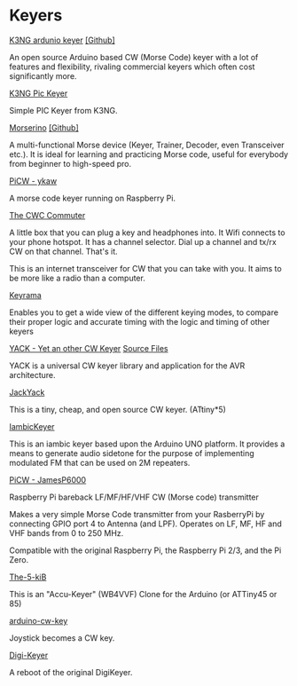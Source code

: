# Keyers

[K3NG ardunio keyer](https://blog.radioartisan.com/arduino-cw-keyer/) [\[Github\]](https://github.com/k3ng/k3ng_cw_keyer)

An open source Arduino based CW (Morse Code) keyer with a lot of features and flexibility, rivaling commercial keyers which often cost significantly more.

[K3NG Pic Keyer](https://github.com/k3ng/pic_cw_keyer)

Simple PIC Keyer from K3NG.

[Morserino](https://www.morserino.info/) [\[Github\]](https://github.com//oe1wkl/Morserino-32)

A multi-functional Morse device (Keyer, Trainer, Decoder, even Transceiver etc.). It is ideal for learning and practicing Morse code, useful for everybody from beginner to high-speed pro. 

[PiCW - ykaw](https://github.com/ykaw/PiCW)

A morse code keyer running on Raspberry Pi.

[The CWC Commuter](https://github.com/G0WCZ/cwc)

A little box that you can plug a key and headphones into. It Wifi connects to your phone hotspot. It has a channel selector. Dial up a channel and tx/rx CW on that channel. That's it.

This is an internet transceiver for CW that you can take with you. It aims to be more like a radio than a computer.

[Keyrama](http://www.cq-cq.eu/DJ5IL_rt008.pdf)

Enables you to get a wide view of the different keying modes, to
compare their proper logic and accurate timing with
the logic and timing of other keyers

[YACK - Yet an other CW Keyer](https://yack.sourceforge.net/) [Source Files](https://sourceforge.net/projects/yack/files/)

YACK is a universal CW keyer library and application for the AVR architecture.

[JackYack](https://github.com/dhakajack/jackyack)

This is a tiny, cheap, and open source CW keyer. (ATtiny*5)

[IambicKeyer](https://github.com/WyomingGeezer/IambicKeyer)

This is an iambic keyer based upon the Arduino UNO platform. It provides a means to generate audio sidetone for the purpose of implementing modulated FM that can be used on 2M repeaters.

[PiCW - JamesP6000](https://github.com/JamesP6000/PiCW)

Raspberry Pi bareback LF/MF/HF/VHF CW (Morse code) transmitter

Makes a very simple Morse Code transmitter from your RasberryPi by connecting
GPIO port 4 to Antenna (and LPF). Operates on LF, MF, HF and VHF bands from 0
to 250 MHz.

Compatible with the original Raspberry Pi, the Raspberry Pi 2/3, and
the Pi Zero.

[The-5-kiB](https://github.com/pp5vx/The-5-kiB)

This is an "Accu-Keyer" (WB4VVF) Clone for the Arduino (or ATTiny45 or 85)

[arduino-cw-key](https://github.com/shyamajp/arduino-cw-key)

Joystick becomes a CW key.

[Digi-Keyer](https://www.digikey.com/en/blog/updating-the-original-digi-keyer)

A reboot of the original DigiKeyer.
